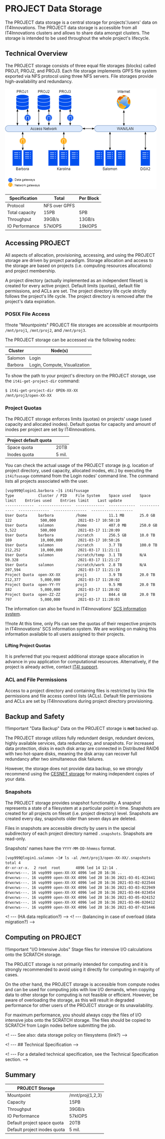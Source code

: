 # PROJECT Data Storage

The PROJECT data storage is a central storage for projects'/users' data on IT4Innovations.
The PROJECT data storage is accessible from all IT4Innovations clusters and allows to share data amongst clusters.
The storage is intended to be used throughout the whole project's lifecycle.

## Technical Overview

The PROJECT storage consists of three equal file storages (blocks) called PROJ1, PROJ2, and PROJ3.
Each file storage implements GPFS file system exported via NFS protocol using three NFS servers.
File storages provide high-availability and redundancy.

![](img/project-storage-overview2.png)

| Specification     | Total              | Per Block           |
| ----------------- | -------------------|-------------------- |
| Protocol          | NFS over GPFS                            |
| Total capacity    | 15PB               | 5PB                 |
| Throughput        | 39GB/s             | 13GB/s              |
| IO Performance    | 57kIOPS            | 19kIOPS             |

## Accessing PROJECT

All aspects of allocation, provisioning, accessing, and using the PROJECT storage are driven by project paradigm.
Storage allocation and access to the storage are based on projects (i.e. computing resources allocations) and project membership.

A project directory (actually implemented as an independent fileset) is created for every active project.
Default limits (quotas), default file permissions, and ACLs are set.
The project directory life cycle strictly follows the project's life cycle.
The project directory is removed after the project's data expiration.

### POSIX File Access

!!!note "Mountpoints"
    PROJECT file storages are accessible at mountpoints `/mnt/proj1`, `/mnt/proj2`, and `/mnt/proj3`.

The PROJECT storage can be accessed via the following nodes:

| Cluster       | Node(s)                       |
| ------------- | ----------------------------- |
| Salomon       | Login                         |
| Barbora       | Login, Compute, Visualization |

To show the path to your project's directory on the PROJECT storage, use the `it4i-get-project-dir` command:

```console
$ it4i-get-project-dir OPEN-XX-XX
/mnt/proj3/open-XX-XX
```

### Project Quotas

The PROJECT storage enforces limits (quotas) on projects' usage (used capacity and allocated inodes).
Default quotas for capacity and amount of inodes per project are set by IT4Innovations.

| Project default quota |        |
| --------------------- | ------ |
| Space quota           | 20TB   |
| Inodes quota          | 5 mil. |

You can check the actual usage of the PROJECT storage (e.g. location of project directory, used capacity, allocated inodes, etc.) by executing the `it4ifsusage` command from the Login nodes' command line. The command lists all projects associated with the user.

```console
[vop999@login1.barbora ~]$ it4ifsusage
Type           Cluster / PID    File System    Space used    Space limit    Entries used    Entries limit    Last update
-------------  ---------------  -------------  ------------  -------------  --------------  ---------------  -------------------
User Quota     barbora          /home          11.1 MB       25.0 GB        122             500,000          2021-03-17 10:50:10
User Quota     salomon          /home          407.0 MB      250.0 GB       5,522           500,000          2021-03-17 11:20:09
User Quota     barbora          /scratch       256.5 GB      10.0 TB        169             10,000,000       2021-03-17 10:50:26
User Quota     salomon          /scratch       3.7 TB        100.0 TB       212,252         10,000,000       2021-03-17 11:21:11
User Quota     salomon          /scratch/temp  3.1 TB        N/A            50.328                           2021-03-17 11:21:27
User Quota     salomon          /scratch/work  2.8 TB        N/A            207,594                          2021-03-17 11:21:19
Project Quota  open-XX-XX       proj1          3.9 TB        20.0 TB        212,377         5,000,000        2021-03-17 11:20:02
Project Quota  open-YY-YY       proj3          9.5 MB        20.0 TB        182             5,000,000        2021-03-17 11:20:02
Project Quota  open-ZZ-ZZ       proj2          844.4 GB      20.0 TB        797             5,000,000        2021-03-17 11:20:03
```

The information can also be found in IT4Innovations' [SCS information system][b].

!!!note
    At this time, only PIs can see the quotas of their respective projects in IT4Innovations' SCS information system.
    We are working on making this information available to all users assigned to their projects.

#### Lifting Project Quotas

It is preferred that you request additional storage space allocation in advance in you application for computational resources.
Alternatively, if the project is already active, contact [IT4I support][a].

### ACL and File Permissions

Access to a project directory and containing files is restricted by Unix file permissions and file access control lists (ACLs).
Default file permissions and ACLs are set by IT4Innovations during project directory provisioning.

## Backup and Safety

!!!important "Data Backup"
    Data on the PROJECT storage is **not** backed up.

The PROJECT storage utilizes fully redundant design, redundant devices, highly available services, data redundancy, and snapshots. For increased data protection, disks in each disk array are connected in Distributed RAID6 with two hot-spare disks, meaning the disk array can recover full redundancy after two simultaneous disk failures.

However, the storage does not provide data backup, so we strongly recommend using the [CESNET storage][1] for making independent copies of your data.

### Snapshots

The PROJECT storage provides snapshot functionality. A snapshot represents a state of a filesystem at a particular point in time. Snapshots are created for all projects on fileset (i.e. project directory) level.
Snapshots are created every day, snapshots older than seven days are deleted.

Files in snapshots are accessible directly by users in the special subdirectory of each project directory named `.snapshots`.
Snapshots are read-only.

Snapshots' names have the `YYYY-MM-DD-hhmmss` format.

```console
[vop999@login1.salomon ~]# ls -al /mnt/proj3/open-XX-XX/.snapshots
total 4
dr-xr-xr-x.  2 root  root       4096 led 14 12:14 .
drwxrws---. 16 vop999 open-XX-XX 4096 led 20 16:36 ..
drwxrws---. 16 vop999 open-XX-XX 4096 led 20 16:36 2021-03-01-022441
drwxrws---. 16 vop999 open-XX-XX 4096 led 20 16:36 2021-03-02-022544
drwxrws---. 16 vop999 open-XX-XX 4096 led 20 16:36 2021-03-03-022949
drwxrws---. 16 vop999 open-XX-XX 4096 led 20 16:36 2021-03-04-023454
drwxrws---. 16 vop999 open-XX-XX 4096 led 20 16:36 2021-03-05-024152
drwxrws---. 16 vop999 open-XX-XX 4096 led 20 16:36 2021-03-06-020412
drwxrws---. 16 vop999 open-XX-XX 4096 led 20 16:36 2021-03-07-021446
```

<! --- (HA data replication?) -->
<! --- (balancing in case of overload (data migration?) -->

## Computing on PROJECT

!!!important "I/O Intensive Jobs"
    Stage files for intensive I/O calculations onto the SCRATCH storage.

The PROJECT storage is not primarily intended for computing and it is strongly recommended to avoid using it directly for computing in majority of cases.

On the other hand, the PROJECT storage is accessible from compute nodes and can be used for computing jobs with low I/O demands,
when copying data to other storage for computing is not feasible or efficient.
However, be aware of overloading the storage, as this will result in degraded performance for other users of the PROJECT storage or its unavailability.

For maximum performance, you should always copy the files of I/O intensive jobs onto the SCRATCH storage.
The files should be copied to SCRATCH from Login nodes before submitting the job.

<! --- See also: data storage policy on filesystems (link?) -->

<! --- ## Technical Specification -->

<! --- For a detailed technical specification, see the Technical Specification section. -->

## Summary

| PROJECT Storage      |                     |
| -------------------- | ------------------- |
| Mountpoint           | /mnt/proj{1,2,3}    |
| Capacity             | 15PB                |
| Throughput           | 39GB/s              |
| IO Performance       | 57kIOPS             |
| Default project space quota  | 20TB        |
| Default project inodes quota | 5 mil.      |

[1]: ../storage/cesnet-storage.md

[a]: mailto:support@it4i.cz
[b]: https://scs.it4i.cz/projects
